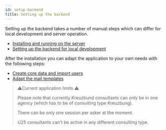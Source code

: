 ```yaml
---
id: setup-backend
title: Setting up the backend
---
```

Setting up the backend takes a number of manual steps which can differ for local development and server operation.

* [Installing and running on the server](../backend/install-and-running-on-server.md)
* [Setting up the backend for local development](../backend/install-and-running-locally.md)

After the installation you can adapt the application to your own needs with the following steps:

* [Create core data and import users](../backend/create-core-data-import-users.md)
* [Adapt the mail templates](../backend/mailservice-templates.md)

> ⚠️Current application limits ⚠️
> 
> Please note that currently Kreuzbund consultants can only be in one agency (which has to be of consulting type Kreuzbung).
>
> There can be only one session per asker at the moment.
>
> U25 consultants can't be active in any different consulting type.
